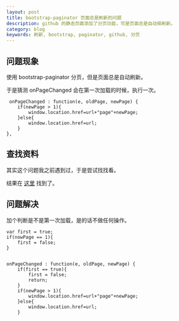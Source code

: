 ```yaml
---
layout: post
title: bootstrap-paginator 页面总是刷新的问题
description: github 的静态页面添加了分页功能，可是页面总是自动摔刷新。
category: blog
keywords: 刷新, bootstrap, paginator, github, 分页
---
```


## 问题现象

使用 bootstrap-paginator 分页，但是页面总是自动刷新。

于是猜测 onPageChanged  会在第一次加载的时候，执行一次。

```
 onPageChanged : function(e, oldPage, newPage) {
    if(newPage > 1){
        window.location.href=url+"page"+newPage;
    }else{
        window.location.href=url;
    }
},
```


## 查找资料

其实这个问题我之前遇到过，于是尝试找找看。

结果在 [这里][1] 找到了。


## 问题解决

加个判断是不是第一次加载，是的话不做任何操作。

```
var first = true;
if(nowPage == 1){
    first = false;
}
            
        
onPageChanged : function(e, oldPage, newPage) {
    if(first == true){
        first = false;
        return;
    }
    if(newPage > 1){
        window.location.href=url+"page"+newPage;
    }else{
        window.location.href=url;
    }
```                 


[1]: http://tiankonguse.com/record/record.php?id=703
